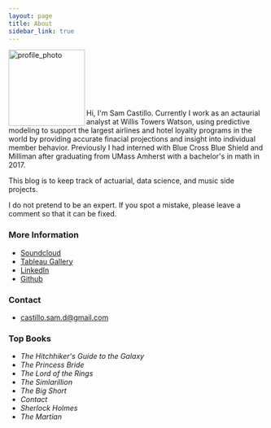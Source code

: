 ```yaml
---
layout: page
title: About
sidebar_link: true
---
```

<img src="sdcastillo.github.io/assets/css/website_photo.jpg" alt="profile_photo" align ="left" style="width: 150px; clear:both;"/>

<br/><br/>
<br/><br/>
<br/><br/>

Hi, I'm Sam Castillo.  Currently I work as an actaurial analyst at Willis Towers Watson, using predictive modeling to support the largest airlines and hotel loyalty programs in the world by providing accurate finacial projections and insight into individual member behavior.  Previously I had interned with Blue Cross Blue Shield and Milliman after graduating from UMass Amherst with a bachelor's in math in 2017. 

This blog is to keep track of actuarial, data science, and music side projects.

I do not pretend to be an expert.  If you spot a mistake, please leave a comment so that it can be fixed.

### More Information

- [Soundcloud](https://soundcloud.com/sam-castillo-52947718/)
- [Tableau Gallery](public.tableau.com/profile/samuel.castillo#!/)
- [LinkedIn](https://www.linkedin.com/in/sdcastillo/)
- [Github](https://github.com/sdcastillo)

### Contact 
- [castillo.sam.d@gmail.com](mailto:castillo.sam.d@gmail.com)

### Top Books

 - *The Hitchhiker's Guide to the Galaxy* 
 - *The Princess Bride*
 - *The Lord of the Rings*
 - *The Simlarillion*
 - *The Big Short*
 - *Contact*
 - *Sherlock Holmes*
 - *The Martian*

